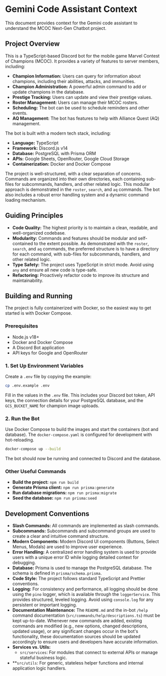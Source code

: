 # Gemini Code Assistant Context

This document provides context for the Gemini code assistant to understand the MCOC Next-Gen Chatbot project.

## Project Overview

This is a TypeScript-based Discord bot for the mobile game Marvel Contest of Champions (MCOC). It provides a variety of features to server members, including:

*   **Champion Information:** Users can query for information about champions, including their abilities, attacks, and immunities.
*   **Champion Administration:** A powerful admin command to add or update champions in the database.
*   **Prestige Tracking:** Users can update and view their prestige values.
*   **Roster Management:** Users can manage their MCOC rosters.
*   **Scheduling:** The bot can be used to schedule reminders and other events.
*   **AQ Management:** The bot has features to help with Alliance Quest (AQ) management.

The bot is built with a modern tech stack, including:

*   **Language:** TypeScript
*   **Framework:** Discord.js v14
*   **Database:** PostgreSQL with Prisma ORM
*   **APIs:** Google Sheets, OpenRouter, Google Cloud Storage
*   **Containerization:** Docker and Docker Compose

The project is well-structured, with a clear separation of concerns. Commands are organized into their own directories, each containing sub-files for subcommands, handlers, and other related logic. This modular approach is demonstrated in the `roster`, `search`, and `aq` commands. The bot also includes a robust error handling system and a dynamic command loading mechanism.

## Guiding Principles

*   **Code Quality:** The highest priority is to maintain a clean, readable, and well-organized codebase.
*   **Modularity:** Commands and features should be modular and self-contained to the extent possible. As demonstrated with the `roster`, `search`, and `aq` commands, the preferred structure is to have a directory for each command, with sub-files for subcommands, handlers, and other related logic.
*   **Type Safety:** The project uses TypeScript in strict mode. Avoid using `any` and ensure all new code is type-safe.
*   **Refactoring:** Proactively refactor code to improve its structure and maintainability.

## Building and Running

The project is fully containerized with Docker, so the easiest way to get started is with Docker Compose.

### Prerequisites

*   Node.js v18+
*   Docker and Docker Compose
*   A Discord Bot application
*   API keys for Google and OpenRouter

### 1. Set Up Environment Variables

Create a `.env` file by copying the example:

```bash
cp .env.example .env
```

Fill in the values in the `.env` file. This includes your Discord bot token, API keys, the connection details for your PostgreSQL database, and the `GCS_BUCKET_NAME` for champion image uploads.

### 2. Run the Bot

Use Docker Compose to build the images and start the containers (bot and database). The `docker-compose.yaml` is configured for development with hot-reloading.

```bash
docker-compose up --build
```

The bot should now be running and connected to Discord and the database.

### Other Useful Commands

*   **Build the project:** `npm run build`
*   **Generate Prisma client:** `npm run prisma:generate`
*   **Run database migrations:** `npm run prisma:migrate`
*   **Seed the database:** `npm run prisma:seed`

## Development Conventions

*   **Slash Commands:** All commands are implemented as slash commands.
*   **Subcommands:** Subcommands and subcommand groups are used to create a clear and intuitive command structure.
*   **Modern Components:** Modern Discord UI components (Buttons, Select Menus, Modals) are used to improve user experience.
*   **Error Handling:** A centralized error handling system is used to provide users with a unique error ID while logging detailed context for debugging.
*   **Database:** Prisma is used to manage the PostgreSQL database. The schema is defined in `prisma/schema.prisma`.
*   **Code Style:** The project follows standard TypeScript and Prettier conventions.
*   **Logging:** For consistency and performance, all logging should be done using the `pino` logger, which is available through the `loggerService`. This provides structured, leveled logging. Avoid using `console.log` for any persistent or important logging.
*   **Documentation Maintenance:** The `README.md` and the in-bot `/help` command documentation (`src/commands/help/descriptions.ts`) must be kept up-to-date. Whenever new commands are added, existing commands are modified (e.g., new options, changed descriptions, updated usage), or any significant changes occur in the bot's functionality, these documentation sources should be updated accordingly to ensure users and developers have accurate information.
*   **Services vs. Utils:**
    *   `src/services`: For modules that connect to external APIs or manage stateful business logic.
*   **`src/utils`: For generic, stateless helper functions and internal application logic handlers.
